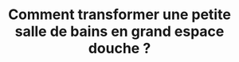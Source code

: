---
  template: 0
  type: "0"
  titre: "Comment transformer une petite salle de bains en grand espace douche ?"
  titreMEA: "Comment transformer une petite salle de bains"
  surTitre: ""
  tempsLecture: ""
  libelleType: "Article"
  url: "/c/magazine/inspirations-tendances/comment-transformer-une-petite-salle-de-bains-en-grand-espace-douche"
  thematiques: "Rénovation,Déco"
  piecesHabitation: "Salle de bain"
  produits: "Meuble de salle de bain,Robinetterie,Douche,Baignoire,Vasque et lavabo,Bain"
  sujets: ""
  tags: ""
  visuelMea: null
  visuelDesktop: 
    url: "/img/contrib/3194989159800fe2/douche.jpg"
    alt: "Grand espace douche"
  visuelMobile: null
  title: "Comment transformer une petite salle de bains en grand espace douche ?"
  permalink: "articles//c/magazine/inspirations-tendances/comment-transformer-une-petite-salle-de-bains-en-grand-espace-douche"
  layout: "post"
  lang: "fr-fr"
---